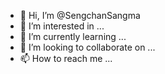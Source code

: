 - 👋 Hi, I’m @SengchanSangma
- 👀 I’m interested in ...
- 🌱 I’m currently learning ...
- 💞️ I’m looking to collaborate on ...
- 📫 How to reach me ...

<!---
SengchanSangma/SengchanSangma is a ✨ special ✨ repository because its `README.md` (this file) appears on your GitHub profile.
You can click the Preview link to take a look at your changes.
--->
